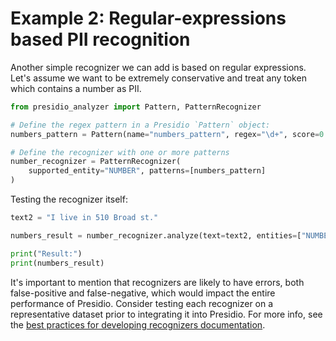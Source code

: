 # Example 2: Regular-expressions based PII recognition

Another simple recognizer we can add is based on regular expressions.
Let's assume we want to be extremely conservative and treat any token which contains a number as PII.

<!--pytest-codeblocks:cont-->
```python
from presidio_analyzer import Pattern, PatternRecognizer

# Define the regex pattern in a Presidio `Pattern` object:
numbers_pattern = Pattern(name="numbers_pattern", regex="\d+", score=0.5)

# Define the recognizer with one or more patterns
number_recognizer = PatternRecognizer(
    supported_entity="NUMBER", patterns=[numbers_pattern]
)
```

Testing the recognizer itself:

<!--pytest-codeblocks:cont-->
```python
text2 = "I live in 510 Broad st."

numbers_result = number_recognizer.analyze(text=text2, entities=["NUMBER"])

print("Result:")
print(numbers_result)
```

It's important to mention that recognizers are likely to have errors, both false-positive and false-negative, which would impact the entire performance of Presidio. Consider testing each recognizer on a representative dataset prior to integrating it into Presidio. For more info, see the [best practices for developing recognizers documentation](https://microsoft.github.io/presidio/analyzer/developing_recognizers/).
